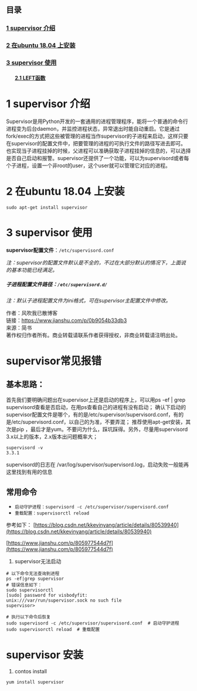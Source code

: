 <h2>目录</h2>

<h3><a href="#title1">1 supervisor 介绍</a> </h3>
<h3><a href="#title2">2 在ubuntu 18.04 上安装</a> </h3>
<h3><a href="#title3">3 supervisor 使用</a> </h3>
		<h4><ul><a href="#title2.1">2.1 LEFT函数</a> </h4>

<h1 id="title1"> 1 supervisor 介绍</h1>

Supervisor是用Python开发的一套通用的进程管理程序，能将一个普通的命令行进程变为后台daemon，并监控进程状态，异常退出时能自动重启。它是通过fork/exec的方式把这些被管理的进程当作supervisor的子进程来启动，这样只要在supervisor的配置文件中，把要管理的进程的可执行文件的路径写进去即可。也实现当子进程挂掉的时候，父进程可以准确获取子进程挂掉的信息的，可以选择是否自己启动和报警。supervisor还提供了一个功能，可以为supervisord或者每个子进程，设置一个非root的user，这个user就可以管理它对应的进程。


<h1 id="title2">2 在ubuntu 18.04 上安装 </h1>

```
sudo apt-get install supervisor
```
<h1 id="title3">3 supervisor 使用 </h1>

 **supervisor配置文件**：`/etc/supervisord.conf`

_注：supervisor的配置文件默认是不全的，不过在大部分默认的情况下，上面说的基本功能已经满足。_

##### 子进程配置文件路径：`/etc/supervisord.d/`

_注：默认子进程配置文件为ini格式，可在supervisor主配置文件中修改。_

  
  
作者：风吹我已散博客  
链接：https://www.jianshu.com/p/0b9054b33db3  
来源：简书  
著作权归作者所有。商业转载请联系作者获得授权，非商业转载请注明出处。




# supervisor常见报错
## 基本思路：
首先我们要明确问题出在supervisor上还是启动的程序上，可以用ps -ef | grep supervisord查看是否启动，在用ps查看自己的进程有没有启动；
确认下启动的supervisor配置文件是哪个，有的是/etc/supervisor/supervisord.conf，有的是/etc/supervisord.conf，以自己的为准，不要弄混；
推荐使用apt-get安装，其次是pip ，最后才是yum。不要问为什么，踩坑踩得。另外，尽量用supervisord 3.x以上的版本，2.x版本出问题概率大；
```
supervisord -v
3.3.1
```
supervisord的日志在 /var/log/supervisor/supervisord.log，启动失败一般能再这里找到有用的信息

## 常用命令
-   `启动守护进程：supervisord -c /etc/supervisor/supervisord.conf`
-   `重载配置：supervisorctl reload`

参考如下：
[https://blog.csdn.net/kkevinyang/article/details/80539940](https://blog.csdn.net/kkevinyang/article/details/80539940)

[https://www.jianshu.com/p/805977544d7f](https://www.jianshu.com/p/805977544d7f)

1. supervisor无法启动
```
# 以下命令无法查询到进程
ps -ef|grep supervisor
# 错误信息如下：
sudo supervisorctl 
[sudo] password for visbodyfit: 
unix:///var/run/supervisor.sock no such file
supervisor>

# 执行以下命令后恢复
sudo supervisord -c /etc/supervisor/supervisord.conf  # 启动守护进程
sudo supervisorctl reload  # 重载配置
```
#  supervisor 安装
1. contos install
```
yum install supervisor
```

<!--stackedit_data:
eyJoaXN0b3J5IjpbNzQ1NDUzNzk0LDE5MjQzNTIyMjMsODUxND
AxNjk2LDExOTIyMTE2NDQsLTQxMDg3MjMxMl19
-->